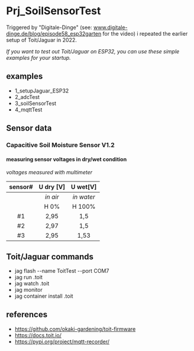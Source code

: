 # Prj_SoilSensorTest

Triggered by "Digitale-Dinge" (see: www.digitale-dinge.de/blog/episode58_esp32garten for the video) i repeated the earlier setup of Toit/Jaguar in 2022. 

*If you want to test out Toit/Jaguar on ESP32, you can use these simple examples for your startup.*

## examples
- 1_setupJaguar_ESP32
- 2_adcTest
- 3_soilSensorTest
- 4_mqttTest

## Sensor data
### Capacitive Soil Moisture Sensor V1.2

#### measuring sensor voltages in dry/wet condition
*voltages measured with multimeter*

sensor#  | U dry [V]| U wet[V]
:---:|:---:|:---:
| | *in air* | *in water* |
| | H 0% | H 100% |
#1 | 2,95 | 1,5
#2|2,97|1,5
#3|2,95|1,53


## Toit/Jaguar commands
- jag flash --name ToitTest --port COM7
- jag run <filename>.toit
- jag watch <filename>.toit
- jag monitor
- jag container install <name> <filename>.toit

## references
- https://github.com/okaki-gardening/toit-firmware
- https://docs.toit.io/
- https://pypi.org/project/mqtt-recorder/